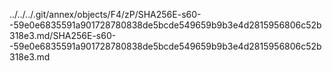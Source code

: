../../../.git/annex/objects/F4/zP/SHA256E-s60--59e0e6835591a901728780838de5bcde549659b9b3e4d2815956806c52b318e3.md/SHA256E-s60--59e0e6835591a901728780838de5bcde549659b9b3e4d2815956806c52b318e3.md